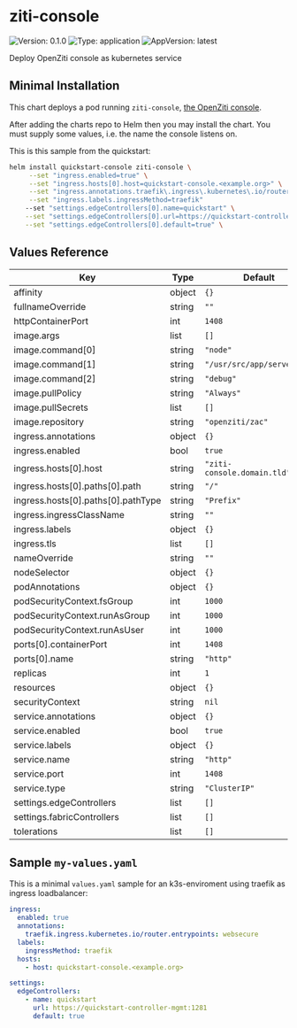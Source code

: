 # ziti-console

![Version: 0.1.0](https://img.shields.io/badge/Version-0.1.0-informational?style=flat-square) ![Type: application](https://img.shields.io/badge/Type-application-informational?style=flat-square) ![AppVersion: latest](https://img.shields.io/badge/AppVersion-latest-informational?style=flat-square)

Deploy OpenZiti console as kubernetes service

## Minimal Installation

This chart deploys a pod running `ziti-console`, [the OpenZiti console](https://github.com/openziti/ziti-console/).

After adding the charts repo to Helm then you may install the chart. You must supply some values, i.e. the name the console listens on.

This is this sample from the quickstart:

```bash
helm install quickstart-console ziti-console \
     --set "ingress.enabled=true" \
     --set "ingress.hosts[0].host=quickstart-console.<example.org>" \
     --set "ingress.annotations.traefik\.ingress\.kubernetes\.io/router\.entrypoints=websecure" \
     --set "ingress.labels.ingressMethod=traefik"
    --set "settings.edgeControllers[0].name=quickstart" \
    --set "settings.edgeControllers[0].url=https://quickstart-controller-mgmt:1281" \
    --set "settings.edgeControllers[0].default=true" \

```

## Values Reference

| Key | Type | Default | Description |
|-----|------|---------|-------------|
| affinity | object | `{}` |  |
| fullnameOverride | string | `""` |  |
| httpContainerPort | int | `1408` |  |
| image.args | list | `[]` |  |
| image.command[0] | string | `"node"` |  |
| image.command[1] | string | `"/usr/src/app/server.js"` |  |
| image.command[2] | string | `"debug"` |  |
| image.pullPolicy | string | `"Always"` |  |
| image.pullSecrets | list | `[]` |  |
| image.repository | string | `"openziti/zac"` |  |
| ingress.annotations | object | `{}` |  |
| ingress.enabled | bool | `true` |  |
| ingress.hosts[0].host | string | `"ziti-console.domain.tld"` |  |
| ingress.hosts[0].paths[0].path | string | `"/"` |  |
| ingress.hosts[0].paths[0].pathType | string | `"Prefix"` |  |
| ingress.ingressClassName | string | `""` |  |
| ingress.labels | object | `{}` |  |
| ingress.tls | list | `[]` |  |
| nameOverride | string | `""` |  |
| nodeSelector | object | `{}` |  |
| podAnnotations | object | `{}` |  |
| podSecurityContext.fsGroup | int | `1000` |  |
| podSecurityContext.runAsGroup | int | `1000` |  |
| podSecurityContext.runAsUser | int | `1000` |  |
| ports[0].containerPort | int | `1408` |  |
| ports[0].name | string | `"http"` |  |
| replicas | int | `1` |  |
| resources | object | `{}` |  |
| securityContext | string | `nil` |  |
| service.annotations | object | `{}` |  |
| service.enabled | bool | `true` |  |
| service.labels | object | `{}` |  |
| service.name | string | `"http"` |  |
| service.port | int | `1408` |  |
| service.type | string | `"ClusterIP"` |  |
| settings.edgeControllers | list | `[]` |  |
| settings.fabricControllers | list | `[]` |  |
| tolerations | list | `[]` |  |

## Sample `my-values.yaml`

This is a minimal `values.yaml` sample for an k3s-enviroment using traefik as ingress loadbalancer:

```yaml
ingress:
  enabled: true
  annotations:
    traefik.ingress.kubernetes.io/router.entrypoints: websecure
  labels:
    ingressMethod: traefik
  hosts:
    - host: quickstart-console.<example.org>

settings:
  edgeControllers:
    - name: quickstart
      url: https://quickstart-controller-mgmt:1281
      default: true
```
